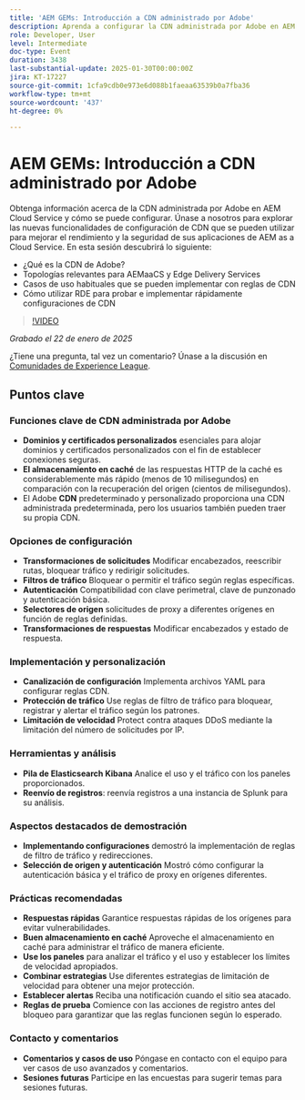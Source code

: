 ```yaml
---
title: 'AEM GEMs: Introducción a CDN administrado por Adobe'
description: Aprenda a configurar la CDN administrada por Adobe en AEM Cloud Service para mejorar el rendimiento y la seguridad con las nuevas funciones de configuración de CDN.
role: Developer, User
level: Intermediate
doc-type: Event
duration: 3438
last-substantial-update: 2025-01-30T00:00:00Z
jira: KT-17227
source-git-commit: 1cfa9cdb0e973e6d088b1faeaa63539b0a7fba36
workflow-type: tm+mt
source-wordcount: '437'
ht-degree: 0%

---
```



# AEM GEMs: Introducción a CDN administrado por Adobe

Obtenga información acerca de la CDN administrada por Adobe en AEM Cloud Service y cómo se puede configurar. Únase a nosotros para explorar las nuevas funcionalidades de configuración de CDN que se pueden utilizar para mejorar el rendimiento y la seguridad de sus aplicaciones de AEM as a Cloud Service. En esta sesión descubrirá lo siguiente:

* ¿Qué es la CDN de Adobe?
* Topologías relevantes para AEMaaCS y Edge Delivery Services
* Casos de uso habituales que se pueden implementar con reglas de CDN
* Cómo utilizar RDE para probar e implementar rápidamente configuraciones de CDN

>[!VIDEO](https://video.tv.adobe.com/v/3443168/?learn=on&enablevpops)

*Grabado el 22 de enero de 2025*

¿Tiene una pregunta, tal vez un comentario?  Únase a la discusión en [Comunidades de Experience League](https://adobe.ly/4haufPK).

## Puntos clave

### Funciones clave de CDN administrada por Adobe

* **Dominios y certificados personalizados** esenciales para alojar dominios y certificados personalizados con el fin de establecer conexiones seguras.
* **El almacenamiento en caché** de las respuestas HTTP de la caché es considerablemente más rápido (menos de 10 milisegundos) en comparación con la recuperación del origen (cientos de milisegundos).
* El Adobe **CDN** predeterminado y personalizado proporciona una CDN administrada predeterminada, pero los usuarios también pueden traer su propia CDN.

### Opciones de configuración

* **Transformaciones de solicitudes** Modificar encabezados, reescribir rutas, bloquear tráfico y redirigir solicitudes.
* **Filtros de tráfico** Bloquear o permitir el tráfico según reglas específicas.
* **Autenticación** Compatibilidad con clave perimetral, clave de punzonado y autenticación básica.
* **Selectores de origen** solicitudes de proxy a diferentes orígenes en función de reglas definidas.
* **Transformaciones de respuestas** Modificar encabezados y estado de respuesta.

### Implementación y personalización

* **Canalización de configuración** Implementa archivos YAML para configurar reglas CDN.
* **Protección de tráfico** Use reglas de filtro de tráfico para bloquear, registrar y alertar el tráfico según los patrones.
* **Limitación de velocidad** Protect contra ataques DDoS mediante la limitación del número de solicitudes por IP.

### Herramientas y análisis

* **Pila de Elasticsearch Kibana** Analice el uso y el tráfico con los paneles proporcionados.
* **Reenvío de registros**: reenvía registros a una instancia de Splunk para su análisis.

### Aspectos destacados de demostración

* **Implementando configuraciones** demostró la implementación de reglas de filtro de tráfico y redirecciones.
* **Selección de origen y autenticación** Mostró cómo configurar la autenticación básica y el tráfico de proxy en orígenes diferentes.

### Prácticas recomendadas

* **Respuestas rápidas** Garantice respuestas rápidas de los orígenes para evitar vulnerabilidades.
* **Buen almacenamiento en caché** Aproveche el almacenamiento en caché para administrar el tráfico de manera eficiente.
* **Use los paneles** para analizar el tráfico y el uso y establecer los límites de velocidad apropiados.
* **Combinar estrategias** Use diferentes estrategias de limitación de velocidad para obtener una mejor protección.
* **Establecer alertas** Reciba una notificación cuando el sitio sea atacado.
* **Reglas de prueba** Comience con las acciones de registro antes del bloqueo para garantizar que las reglas funcionen según lo esperado.

### Contacto y comentarios

* **Comentarios y casos de uso** Póngase en contacto con el equipo para ver casos de uso avanzados y comentarios.
* **Sesiones futuras** Participe en las encuestas para sugerir temas para sesiones futuras.